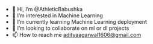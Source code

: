 - 👋 Hi, I’m @AthleticBabushka
- 👀 I’m interested in Machine Learning
- 🌱 I’m currently learning Machine Learning deployment
- 💞️ I’m looking to collaborate on ml or dl projects
- 📫 How to reach me adityaagarwal1606@gmail.com

<!---
AthleticBabushka/AthleticBabushka is a ✨ special ✨ repository because its `README.md` (this file) appears on your GitHub profile.
You can click the Preview link to take a look at your changes.
--->
